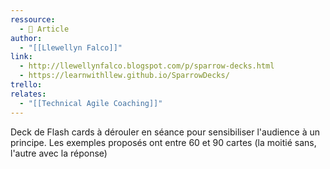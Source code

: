 ```yaml
---
ressource:
  - 📰 Article
author:
  - "[[Llewellyn Falco]]"
link:
  - http://llewellynfalco.blogspot.com/p/sparrow-decks.html
  - https://learnwithllew.github.io/SparrowDecks/
trello: 
relates:
  - "[[Technical Agile Coaching]]"
---
```

Deck de Flash cards à dérouler en séance pour sensibiliser l'audience à un principe.
Les exemples proposés ont entre 60 et 90 cartes (la moitié sans, l'autre avec la réponse)